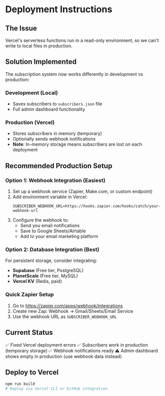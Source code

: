 # Deployment Instructions

## The Issue
Vercel's serverless functions run in a read-only environment, so we can't write to local files in production.

## Solution Implemented
The subscription system now works differently in development vs production:

### Development (Local)
- Saves subscribers to `subscribers.json` file
- Full admin dashboard functionality

### Production (Vercel)
- Stores subscribers in memory (temporary)
- Optionally sends webhook notifications
- **Note**: In-memory storage means subscribers are lost on each deployment

## Recommended Production Setup

### Option 1: Webhook Integration (Easiest)
1. Set up a webhook service (Zapier, Make.com, or custom endpoint)
2. Add environment variable in Vercel:
   ```
   SUBSCRIBER_WEBHOOK_URL=https://hooks.zapier.com/hooks/catch/your-webhook-url
   ```
3. Configure the webhook to:
   - Send you email notifications
   - Save to Google Sheets/Airtable
   - Add to your email marketing platform

### Option 2: Database Integration (Best)
For persistent storage, consider integrating:
- **Supabase** (Free tier, PostgreSQL)
- **PlanetScale** (Free tier, MySQL)
- **Vercel KV** (Redis, paid)

### Quick Zapier Setup
1. Go to https://zapier.com/apps/webhook/integrations
2. Create new Zap: Webhook → Gmail/Sheets/Email Service
3. Use the webhook URL as `SUBSCRIBER_WEBHOOK_URL`

## Current Status
✅ Fixed Vercel deployment errors
✅ Subscribers work in production (temporary storage)
✅ Webhook notifications ready
⚠️ Admin dashboard shows empty in production (use webhook data instead)

## Deploy to Vercel
```bash
npm run build
# Deploy via Vercel CLI or GitHub integration
```